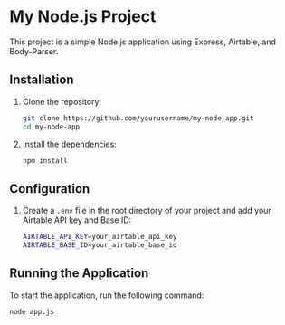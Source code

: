 # My Node.js Project

This project is a simple Node.js application using Express, Airtable, and Body-Parser.

## Installation

1. Clone the repository:
    ```sh
    git clone https://github.com/yourusername/my-node-app.git
    cd my-node-app
    ```

2. Install the dependencies:
    ```sh
    npm install
    ```

## Configuration

1. Create a `.env` file in the root directory of your project and add your Airtable API key and Base ID:
    ```sh
    AIRTABLE_API_KEY=your_airtable_api_key
    AIRTABLE_BASE_ID=your_airtable_base_id
    ```

## Running the Application

To start the application, run the following command:
```sh
node app.js
